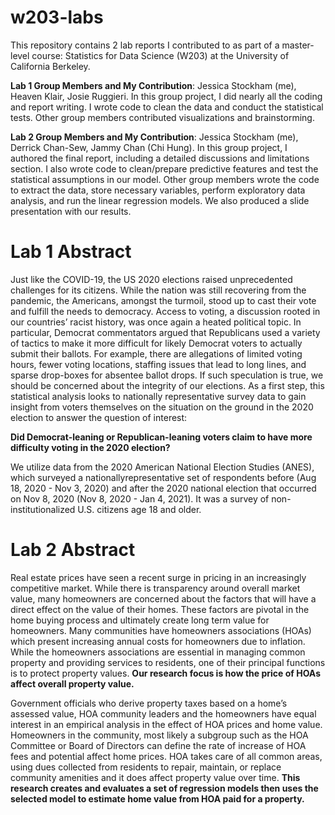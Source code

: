 # w203-labs
This repository contains 2 lab reports I contributed to as part of a master-level course: Statistics for Data Science (W203) at the University of California Berkeley.

**Lab 1 Group Members and My Contribution**: Jessica Stockham (me), Heaven Klair, Josie Ruggieri. In this group project, I did nearly all the coding and report writing. I wrote code to clean the data and conduct the statistical tests. Other group members contributed visualizations and brainstorming. 

**Lab 2 Group Members and My Contribution**: Jessica Stockham (me), Derrick Chan-Sew, Jammy Chan (Chi Hung). In this group project, I authored the final report, including a detailed discussions and limitations section. I also wrote code to clean/prepare predictive features and test the statistical assumptions in our model. Other group members wrote the code to extract the data, store necessary variables, perform exploratory data analysis, and run the linear regression models. We also produced a slide presentation with our results.
# Lab 1 Abstract
Just like the COVID-19, the US 2020 elections raised unprecedented challenges for its citizens. While the
nation was still recovering from the pandemic, the Americans, amongst the turmoil, stood up to cast their
vote and fulfill the needs to democracy. Access to voting, a discussion rooted in our countries’ racist history,
was once again a heated political topic. In particular, Democrat commentators argued that Republicans used
a variety of tactics to make it more difficult for likely Democrat voters to actually submit their ballots. For
example, there are allegations of limited voting hours, fewer voting locations, staffing issues that lead to long
lines, and sparse drop-boxes for absentee ballot drops. If such speculation is true, we should be concerned
about the integrity of our elections. As a first step, this statistical analysis looks to nationally representative
survey data to gain insight from voters themselves on the situation on the ground in the 2020 election to
answer the question of interest:

**Did Democrat-leaning or Republican-leaning voters claim to have more difficulty voting in the
2020 election?**

We utilize data from the 2020 American National Election Studies (ANES), which surveyed a nationallyrepresentative set of respondents before (Aug 18, 2020 - Nov 3, 2020) and after the 2020 national election that
occurred on Nov 8, 2020 (Nov 8, 2020 - Jan 4, 2021). It was a survey of non-institutionalized U.S. citizens
age 18 and older.


# Lab 2 Abstract
Real estate prices have seen a recent surge in pricing in an increasingly competitive market. While there is
transparency around overall market value, many homeowners are concerned about the factors that will have a
direct effect on the value of their homes. These factors are pivotal in the home buying process and ultimately
create long term value for homeowners. Many communities have homeowners associations (HOAs) which
present increasing annual costs for homeowners due to inflation. While the homeowners associations are
essential in managing common property and providing services to residents, one of their principal functions
is to protect property values. **Our research focus is how the price of HOAs affect overall property value.**

Government officials who derive property taxes based on a home’s assessed value, HOA community leaders
and the homeowners have equal interest in an empirical analysis in the effect of HOA prices and home value.
Homeowners in the community, most likely a subgroup such as the HOA Committee or Board of Directors
can define the rate of increase of HOA fees and potential affect home prices. HOA takes care of all common
areas, using dues collected from residents to repair, maintain, or replace community amenities and it does
affect property value over time. **This research creates and evaluates a set of regression models then uses
the selected model to estimate home value from HOA paid for a property.**


